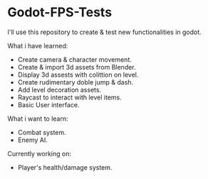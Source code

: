 # Godot-FPS-Tests
I'll use this repository to create &amp; test new functionalities in godot.

What i have learned:
* Create camera & character movement.
* Create & import 3d assets from Blender.
* Display 3d assests with colittion on level.
* Create rudimentary doble jump & dash.
* Add level decoration assets.
* Raycast to interact with level items.
* Basic User interface.

What i want to learn:
* Combat system.
* Enemy AI.

Currently working on:
* Player's health/damage system.
